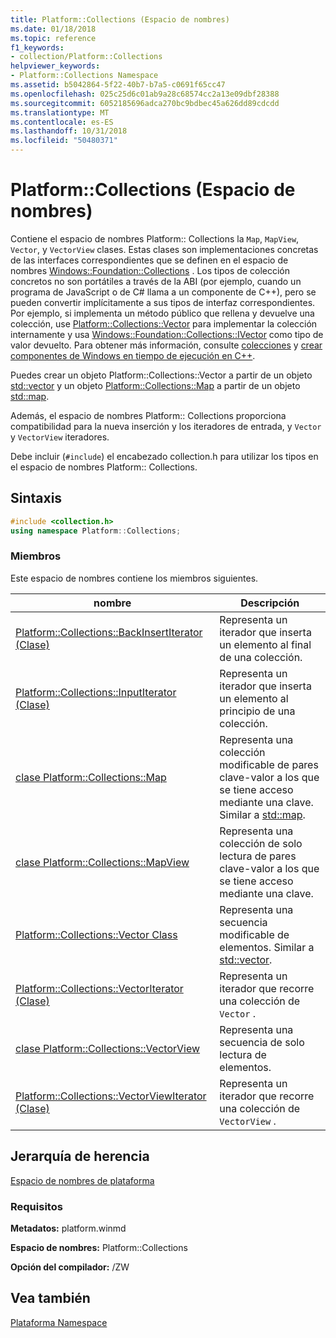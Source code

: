 ```yaml
---
title: Platform::Collections (Espacio de nombres)
ms.date: 01/18/2018
ms.topic: reference
f1_keywords:
- collection/Platform::Collections
helpviewer_keywords:
- Platform::Collections Namespace
ms.assetid: b5042864-5f22-40b7-b7a5-c0691f65cc47
ms.openlocfilehash: 025c25d6c01ab9a28c68574cc2a13e09dbf28388
ms.sourcegitcommit: 6052185696adca270bc9bdbec45a626dd89cdcdd
ms.translationtype: MT
ms.contentlocale: es-ES
ms.lasthandoff: 10/31/2018
ms.locfileid: "50480371"
---
```

# <a name="platformcollections-namespace"></a>Platform::Collections (Espacio de nombres)

Contiene el espacio de nombres Platform:: Collections la `Map`, `MapView`, `Vector`, y `VectorView` clases. Estas clases son implementaciones concretas de las interfaces correspondientes que se definen en el espacio de nombres [Windows::Foundation::Collections](/uwp/api/Windows.Foundation.Collections) . Los tipos de colección concretos no son portátiles a través de la ABI (por ejemplo, cuando un programa de JavaScript o de C# llama a un componente de C++), pero se pueden convertir implícitamente a sus tipos de interfaz correspondientes. Por ejemplo, si implementa un método público que rellena y devuelve una colección, use [Platform::Collections::Vector](../cppcx/platform-collections-vector-class.md) para implementar la colección internamente y usa [Windows::Foundation::Collections::IVector](/uwp/api/Windows.Foundation.Collections.IVector_T_) como tipo de valor devuelto. Para obtener más información, consulte [colecciones](../cppcx/collections-c-cx.md) y [crear componentes de Windows en tiempo de ejecución en C++](/windows/uwp/winrt-components/creating-windows-runtime-components-in-cpp).

Puedes crear un objeto Platform::Collections::Vector a partir de un objeto [std::vector](../standard-library/vector-class.md) y un objeto [Platform::Collections::Map](../cppcx/platform-collections-map-class.md) a partir de un objeto [std::map](../standard-library/map-class.md).

Además, el espacio de nombres Platform:: Collections proporciona compatibilidad para la nueva inserción y los iteradores de entrada, y `Vector` y `VectorView` iteradores.

Debe incluir (`#include`) el encabezado collection.h para utilizar los tipos en el espacio de nombres Platform:: Collections.

## <a name="syntax"></a>Sintaxis

```cpp
#include <collection.h>
using namespace Platform::Collections;
```

### <a name="members"></a>Miembros

Este espacio de nombres contiene los miembros siguientes.

|nombre|Descripción|
|----------|-----------------|
|[Platform::Collections::BackInsertIterator (Clase)](../cppcx/platform-collections-backinsertiterator-class.md)|Representa un iterador que inserta un elemento al final de una colección.|
|[Platform::Collections::InputIterator (Clase)](../cppcx/platform-collections-inputiterator-class.md)|Representa un iterador que inserta un elemento al principio de una colección.|
|[clase Platform::Collections::Map](../cppcx/platform-collections-map-class.md)|Representa una colección modificable de pares clave-valor a los que se tiene acceso mediante una clave. Similar a [std::map](../standard-library/map-class.md).|
|[clase Platform::Collections::MapView](../cppcx/platform-collections-mapview-class.md)|Representa una colección de solo lectura de pares clave-valor a los que se tiene acceso mediante una clave.|
|[Platform::Collections::Vector Class](../cppcx/platform-collections-vector-class.md)|Representa una secuencia modificable de elementos. Similar a [std::vector](../standard-library/vector-class.md).|
|[Platform::Collections::VectorIterator (Clase)](../cppcx/platform-collections-vectoriterator-class.md)|Representa un iterador que recorre una colección de `Vector` .|
|[clase Platform::Collections::VectorView](../cppcx/platform-collections-vectorview-class.md)|Representa una secuencia de solo lectura de elementos.|
|[Platform::Collections::VectorViewIterator (Clase)](../cppcx/platform-collections-vectorviewiterator-class.md)|Representa un iterador que recorre una colección de `VectorView` .|

## <a name="inheritance-hierarchy"></a>Jerarquía de herencia

[Espacio de nombres de plataforma](../cppcx/platform-namespace-c-cx.md)

### <a name="requirements"></a>Requisitos

**Metadatos:** platform.winmd

**Espacio de nombres:** Platform::Collections

**Opción del compilador:** /ZW

## <a name="see-also"></a>Vea también

[Plataforma Namespace](../cppcx/platform-namespace-c-cx.md)
